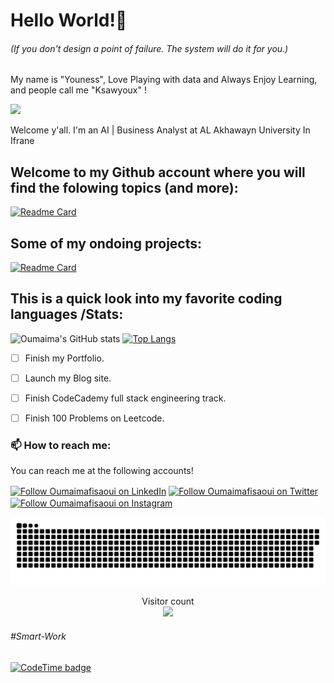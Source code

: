  <h1>Hello World!🖤</h1>
              
 <h6>(If you don't design a point of failure. The system will do it for you.)</h6>

 <p>My name is "Youness", Love Playing with data and Always Enjoy Learning, and people call me "Ksawyoux"  !<br><p>

 [<img src="https://github.com/Psychopass-crypto/Psychopass-crypto/blob/main/Simple%20Black%20and%20White%20Text%20Instagram%20Post.gif"/>](https://github.com/Psychopass-crypto/Psychopass-crypto/blob/main/Simple%20Black%20and%20White%20Text%20Instagram%20Post.gif)

  

 <div>
   <p>Welcome y'all. I'm an AI | Business Analyst at AL Akhawayn University In Ifrane</p>
 </div>
   
 <h2>Welcome to my Github account where you will find the folowing topics (and more):</h2>  
    
  [![Readme Card](https://github-readme-stats.vercel.app/api/pin/?username=Psychopass-crypto&repo=IBM_Capstone&theme=dark)](https://github.com/Psychopass-crypto/IBM_Capstone)
  
   
  <h2>Some of my ondoing projects:</h2>  
  
[![Readme Card](https://github-readme-stats.vercel.app/api/pin/?username=Psychopass-crypto&repo=Smart_Contract_Using_BlockChain_WithDeepLearning_Technology&theme=dark)](https://github.com/Psychopass-crypto/Smart_Contract_Using_BlockChain_WithDeepLearning_Technology)

 

  <h2>This is a quick look into my favorite coding languages /Stats:</h2>
 
  ![Oumaima's GitHub stats](https://github-readme-stats.vercel.app/api?username=Oumaimafisaoui&show_icons=true&theme=midnight-purple)
 [![Top Langs](https://github-readme-stats.vercel.app/api/top-langs/?username=Oumaimafisaoui&hide=Jupyter%20Notebook&layout=compact&theme=midnight-purple)](https://github.com/rahulbordoloi/github-readme-stats)
 
- [ ] Finish my Portfolio.
- [ ] Launch my Blog site.
- [ ] Finish CodeCademy full stack engineering track.
- [ ] Finish 100 Problems on Leetcode.


 <h3>📫 How to reach me:</h3>
<p>You can reach me at the following accounts!</p>

[<img src="https://raw.githubusercontent.com/Raymo111/Raymo111/master/socials/linkedin.png" height="40em" align="center" alt="Follow Oumaimafisaoui on LinkedIn" title="Follow Oumaimafisaoui on LinkedIn"/>](https://www.linkedin.com/in/oumaima-fisaoui-5162b718a/)
 [<img src="https://raw.githubusercontent.com/Raymo111/Raymo111/master/socials/twitter.svg" height="40em" align="center" alt="Follow Oumaimafisaoui on Twitter" title="Follow Oumaimafisaoui on Twitter"/>](https://twitter.com/Oumaimafisaoui)
[<img src="https://raw.githubusercontent.com/Raymo111/Raymo111/master/socials/instagram.svg" height="40em" align="center" alt="Follow Oumaimafisaoui on Instagram" title="Follow Oumaimafisaoui on Instagram"/>](https://instagram.com/GuessCode)


<a href=#><img src="contributions.svg"></a>

<p align="center"> 
  Visitor count<br>
  <img src="https://profile-counter.glitch.me/oumaimafisaoui/count.svg" />
</p>

 <h6>#Smart-Work</h6>
 
  [![CodeTime badge](https://img.shields.io/endpoint?style=social&url=https%3A%2F%2Fapi.codetime.dev%2Fshield%3Fid%3D1026%26project%3D%26in%3D0)](https://codetime.dev)
  
  

